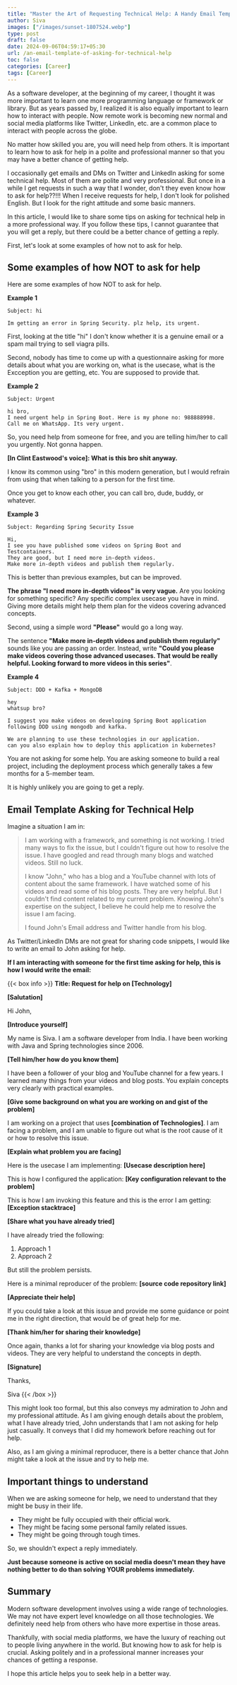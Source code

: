 ```yaml
---
title: "Master the Art of Requesting Technical Help: A Handy Email Template"
author: Siva
images: ["/images/sunset-1807524.webp"]
type: post
draft: false
date: 2024-09-06T04:59:17+05:30
url: /an-email-template-of-asking-for-technical-help
toc: false
categories: [Career]
tags: [Career]
---
```

As a software developer, at the beginning of my career, I thought it was more important to learn one more programming language or framework or library.
But as years passed by, I realized it is also equally important to learn how to interact with people.
Now remote work is becoming new normal and social media platforms like Twitter, LinkedIn, etc. 
are a common place to interact with people across the globe. 

<!--more-->

No matter how skilled you are, you will need help from others.
It is important to learn how to ask for help in a polite and professional manner 
so that you may have a better chance of getting help.

I occasionally get emails and DMs on Twitter and LinkedIn asking for some technical help.
Most of them are polite and very professional. 
But once in a while I get requests in such a way that I wonder, don't they even know how to ask for help??!!! 
When I receive requests for help, I don't look for polished English.
But I look for the right attitude and some basic manners.

In this article, I would like to share some tips on asking for technical help in a more professional way.
If you follow these tips, I cannot guarantee that you will get a reply, but there could be a better chance of getting a reply.

First, let's look at some examples of how not to ask for help.

## Some examples of how NOT to ask for help
Here are some examples of how NOT to ask for help.

**Example 1**

```shell
Subject: hi

Im getting an error in Spring Security. plz help, its urgent.
```

First, looking at the title "hi" I don't know whether it is a genuine email or a spam mail trying to sell viagra pills.

Second, nobody has time to come up with a questionnaire asking for more details about what you are working on, what is the usecase, what is the Excception you are getting, etc.
You are supposed to provide that.

**Example 2**

```shell
Subject: Urgent

hi bro,
I need urgent help in Spring Boot. Here is my phone no: 988888998. Call me on WhatsApp. Its very urgent.
```

So, you need help from someone for free, and you are telling him/her to call you urgently. Not gonna happen.

**[In Clint Eastwood's voice]: What is this bro shit anyway.**

I know its common using "bro" in this modern generation, 
but I would refrain from using that when talking to a person for the first time. 

Once you get to know each other, you can call bro, dude, buddy, or whatever. 

**Example 3**

```shell
Subject: Regarding Spring Security Issue

Hi,
I see you have published some videos on Spring Boot and Testcontainers.
They are good, but I need more in-depth videos. 
Make more in-depth videos and publish them regularly.
```

This is better than previous examples, but can be improved.

**The phrase "I need more in-depth videos" is very vague.** Are you looking for something specific?
Any specific complex usecase you have in mind. 
Giving more details might help them plan for the videos covering advanced concepts.

Second, using a simple word **"Please"** would go a long way.

The sentence **"Make more in-depth videos and publish them regularly"** sounds like you are passing an order.
Instead, write **"Could you please make videos covering those advanced usecases. 
That would be really helpful. Looking forward to more videos in this series"**.

**Example 4**

```shell
Subject: DDD + Kafka + MongoDB

hey
whatsup bro?

I suggest you make videos on developing Spring Boot application following DDD using mongodb and kafka.

We are planning to use these technologies in our application.
can you also explain how to deploy this application in kubernetes?
```

You are not asking for some help. You are asking someone to build a real project, 
including the deployment process which generally takes a few months for a 5-member team.

It is highly unlikely you are going to get a reply.

## Email Template Asking for Technical Help

Imagine a situation I am in:

> I am working with a framework, and something is not working.
I tried many ways to fix the issue, but I couldn't figure out how to resolve the issue.
I have googled and read through many blogs and watched videos. Still no luck.
>
> I know "John," who has a blog and a YouTube channel with lots of content about the same framework.
I have watched some of his videos and read some of his blog posts.
They are very helpful. But I couldn't find content related to my current problem.
Knowing John's expertise on the subject, I believe he could help me to resolve the issue I am facing.
>
> I found John's Email address and Twitter handle from his blog.

As Twitter/LinkedIn DMs are not great for sharing code snippets,
I would like to write an email to John asking for help.

**If I am interacting with someone for the first time asking for help,
this is how I would write the email:**


{{< box info >}}
**Title: Request for help on [Technology]**

**[Salutation]**

Hi John,

**[Introduce yourself]**

My name is Siva. I am a software developer from India.
I have been working with Java and Spring technologies since 2006.

**[Tell him/her how do you know them]**

I have been a follower of your blog and YouTube channel for a few years.
I learned many things from your videos and blog posts.
You explain concepts very clearly with practical examples.

**[Give some background on what you are working on and gist of the problem]**

I am working on a project that uses **[combination of Technologies]**.
I am facing a problem, and I am unable to figure out what is the root cause of it or how to resolve this issue.

**[Explain what problem you are facing]**

Here is the usecase I am implementing: **[Usecase description here]**

This is how I configured the application: **[Key configuration relevant to the problem]**

This is how I am invoking this feature and this is the error I am getting: **[Exception stacktrace]**

**[Share what you have already tried]**

I have already tried the following:

1. Approach 1
2. Approach 2

But still the problem persists.

Here is a minimal reproducer of the problem: **[source code repository link]**

**[Appreciate their help]**

If you could take a look at this issue and provide me some guidance or
point me in the right direction, that would be of great help for me.

**[Thank him/her for sharing their knowledge]**

Once again, thanks a lot for sharing your knowledge via blog posts and videos.
They are very helpful to understand the concepts in depth.

**[Signature]**

Thanks,

Siva
{{< /box >}}

This might look too formal, but this also conveys my admiration to John and my professional attitude.
As I am giving enough details about the problem, what I have already tried, John understands that I am not asking for help just casually.
It conveys that I did my homework before reaching out for help.

Also, as I am giving a minimal reproducer,
there is a better chance that John might take a look at the issue and try to help me.

## Important things to understand
When we are asking someone for help, we need to understand that they might be busy in their life.

* They might be fully occupied with their official work.
* They might be facing some personal family related issues.
* They might be going through tough times.

So, we shouldn't expect a reply immediately.

**Just because someone is active on social media doesn't mean
they have nothing better to do than solving YOUR problems immediately.**

## Summary
Modern software development involves using a wide range of technologies.
We may not have expert level knowledge on all those technologies.
We definitely need help from others who have more expertise in those areas.

Thankfully, with social media platforms, we have the luxury of reaching out to people living anywhere in the world.
But knowing how to ask for help is crucial. 
Asking politely and in a professional manner increases your chances of getting a response.

I hope this article helps you to seek help in a better way.
